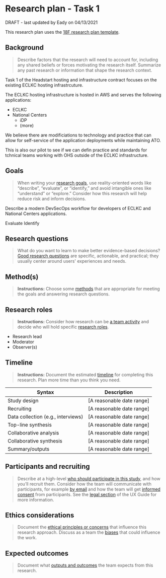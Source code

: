 # Research plan - Task 1

DRAFT - last updated by Eady on 04/13/2021

This research plan uses the [18F research plan template](https://github.com/18F/ux-guide/blob/master/_pages/resources/research-plan.md).

## Background

> Describe factors that the research will need to account for, including any shared beliefs or forces motivating the research itself. Summarize any past research or information that shape the research context.

Task 1 of the Headstart hosting and infrastructure contract focuses on the existing ECLKC hosting infrastrcuture.

The ECLKC hosting infrastructure is hosted in AWS and serves the following applications:

* ECLKC
* National Centers
  * iDP
  * (more)

We believe there are modificiations to technology and practice that can allow for self-service of the application deployments while maintaining ATO.

This is also our pilot to see if we can defin practice and standards for tchnical teams working with OHS outside of the ECLKC infrastructure.

## Goals

> When writing your [research goals](https://ux-guide.18f.gov/research/plan/#goals), use reality-oriented words like “describe”, “evaluate”, or “identify,” and avoid intangible ones like “understand” or “explore.” Consider how this research will help reduce risk and inform decisions.

Describe a modern DevSecOps workflow for developers of ECLKC and National Centers applications.

Evaluate
Identify

## Research questions

> What do you want to learn to make better evidence-based decisions? [Good research questions](https://ux-guide.18f.gov/research/plan/#research-questions) are specific, actionable, and practical; they usually center around users' experiences and needs.


## Method(s)

> **Instructions:** Choose some [methods](https://ux-guide.18f.gov/research/plan/#methods) that are appropriate for meeting the goals and answering research questions.


## Research roles

> **Instructions:** Consider how research can be [a team activity](https://ux-guide.18f.gov/research/clarify-the-basics/#a-team-activity) and decide who will hold specific [research roles](https://ux-guide.18f.gov/research/do/#clarify-team-roles).

* Research lead
* Moderator
* Observer(s)


## Timeline

> **Instructions:** Document the estimated [timeline](https://ux-guide.18f.gov/research/plan/#timeline) for completing this research. Plan more time than you think you need.

| Syntax      | Description |
| ----------- | ----------- |
| Study design      |  [A reasonable date range] |
| Recruiting   |  [A reasonable date range] |
| Data collection (e.g., interviews) |  [A reasonable date range] |
| Top-line synthesis   |  [A reasonable date range] |
| Collaborative analysis   |  [A reasonable date range] |
| Collaborative synthesis   |  [A reasonable date range] |
| Summary/outputs   |  [A reasonable date range] |



## Participants and recruiting

> Describe at a high-level [who should participate in this study](https://ux-guide.18f.gov/research/plan/#participants-and-recruiting), and how you’ll recruit them. Consider how the team will communicate with participants, for example [by email](https://ux-guide.18f.gov/resources/#email-templates) and how the team will get [informed consent](https://ux-guide.18f.gov/research/do/#getting-informed-consent) from participants. See the [legal section](https://ux-guide.18f.gov/research/legal/) of the UX Guide for more information.

## Ethics considerations

> Document the [ethical principles or concerns](https://ux-guide.18f.gov/research/plan/#ethical-considerations) that influence this research approach. Discuss as a team the [biases](https://ux-guide.18f.gov/research/bias/) that could influence the work.


## Expected outcomes

> Document what [outputs and outcomes](https://ux-guide.18f.gov/research/plan/#outputs-and-outcomes) the team expects from this research.
